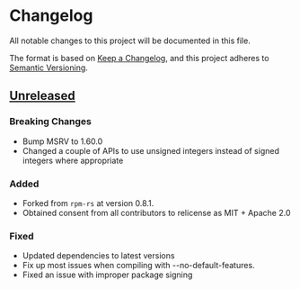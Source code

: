 # Changelog
All notable changes to this project will be documented in this file.

The format is based on [Keep a Changelog](https://keepachangelog.com/en/1.0.0/),
and this project adheres to [Semantic Versioning](https://semver.org/spec/v2.0.0.html).

## [Unreleased]

### Breaking Changes
- Bump MSRV to 1.60.0
- Changed a couple of APIs to use unsigned integers instead of signed integers where appropriate

### Added
- Forked from `rpm-rs` at version 0.8.1.
- Obtained consent from all contributors to relicense as MIT + Apache 2.0

### Fixed
- Updated dependencies to latest versions
- Fix up most issues when compiling with --no-default-features.
- Fixed an issue with improper package signing

[Unreleased]: https://github.com/rpm-rs/rpm-rs/compare/vTODO...HEAD
